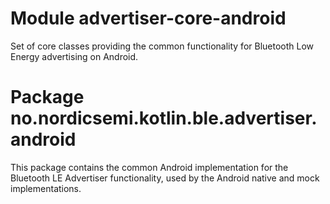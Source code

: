 # Module advertiser-core-android

Set of core classes providing the common functionality for Bluetooth Low Energy advertising on Android.

# Package no.nordicsemi.kotlin.ble.advertiser.android

This package contains the common Android implementation for the Bluetooth LE Advertiser functionality,
used by the Android native and mock implementations.